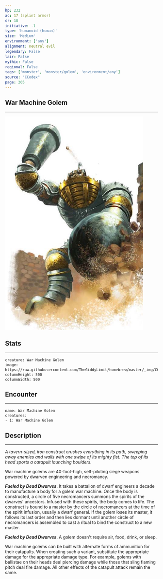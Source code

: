 ```yaml
---
hp: 232
ac: 17 (splint armor)
cr: 18
initiative: -1
type: 'humanoid (human)'    
size: 'Medium'
environment: ['any']
alignment: neutral evil
legendary: False
lair: False
mythic: False
regional: False
tags: ['monster', 'monster/golem', 'environment/any']
source: "CCodex"
page: 205
---
```


## War Machine Golem
---

![|600](https://raw.githubusercontent.com/TheGiddyLimit/homebrew/master/_img/CCodex/warmachinegolem.jpg)

## Stats
---

```statblock
creature: War Machine Golem
image: https://raw.githubusercontent.com/TheGiddyLimit/homebrew/master/_img/CCodex/warmachinegolem_token.png
columnHeight: 500
columnWidth: 500
```

## Encounter
---

```encounter-table
name: War Machine Golem
creatures:
- 1: War Machine Golem
```

## Description
---
_A tavern-sized, iron construct crushes everything in its path, sweeping away enemies and walls with one swipe of its mighty fist. The top of its head sports a catapult launching boulders._

War machine golems are 40-foot-high, self-piloting siege weapons powered by dwarven engineering and necromancy.

**_Fueled by Dead Dwarves_**. It takes a battalion of dwarf engineers a decade to manufacture a body for a golem war machine. Once the body is constructed, a circle of five necromancers summons the spirits of the dwarves' ancestors. Infused with these spirits, the body comes to life. The construct is bound to a master by the circle of necromancers at the time of the spirit infusion, usually a dwarf general. If the golem loses its master, it follows its last order and then lies dormant until another circle of necromancers is assembled to cast a ritual to bind the construct to a new master.


**_Fueled by Dead Dwarves_**. A golem doesn't require air, food, drink, or sleep.




War machine golems can be built with alternate forms of ammunition for their catapults. When creating such a variant, substitute the appropriate damage for the appropriate damage type. For example, golems with ballistae on their heads deal piercing damage while those that sling flaming pitch deal fire damage. All other effects of the catapult attack remain the same.




